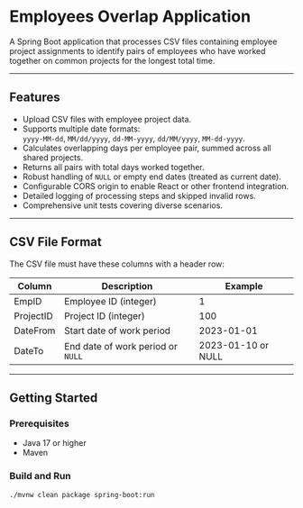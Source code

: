 # Employees Overlap Application

A Spring Boot application that processes CSV files containing employee project assignments to identify pairs of employees 
who have worked together on common projects for the longest total time.

---

## Features

- Upload CSV files with employee project data.
- Supports multiple date formats:  
  `yyyy-MM-dd`, `MM/dd/yyyy`, `dd-MM-yyyy`, `dd/MM/yyyy`, `MM-dd-yyyy`.
- Calculates overlapping days per employee pair, summed across all shared projects.
- Returns all pairs with total days worked together.
- Robust handling of `NULL` or empty end dates (treated as current date).
- Configurable CORS origin to enable React or other frontend integration.
- Detailed logging of processing steps and skipped invalid rows.
- Comprehensive unit tests covering diverse scenarios.

---

## CSV File Format

The CSV file must have these columns with a header row:

| Column    | Description                         | Example         |
| --------- | --------------------------------- | --------------- |
| EmpID     | Employee ID (integer)              | 1               |
| ProjectID | Project ID (integer)               | 100             |
| DateFrom  | Start date of work period          | 2023-01-01      |
| DateTo    | End date of work period or `NULL` | 2023-01-10 or NULL |

---

## Getting Started

### Prerequisites

- Java 17 or higher
- Maven

### Build and Run

```bash
./mvnw clean package spring-boot:run
